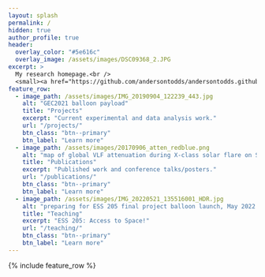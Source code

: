 ```yaml
---
layout: splash
permalink: /
hidden: true
author_profile: true
header:
  overlay_color: "#5e616c"
  overlay_image: /assets/images/DSC09368_2.JPG
excerpt: >
  My research homepage.<br />
  <small><a href="https://github.com/andersontodds/andersontodds.github.io">Site source repo</a></small>
feature_row:
  - image_path: /assets/images/IMG_20190904_122239_443.jpg
    alt: "GEC2021 balloon payload"
    title: "Projects"
    excerpt: "Current experimental and data analysis work."
    url: "/projects/"
    btn_class: "btn--primary"
    btn_label: "Learn more"
  - image_path: /assets/images/20170906_atten_redblue.png
    alt: "map of global VLF attenuation during X-class solar flare on September 6, 2017."
    title: "Publications"
    excerpt: "Published work and conference talks/posters."
    url: "/publications/"
    btn_class: "btn--primary"
    btn_label: "Learn more"
  - image_path: /assets/images/IMG_20220521_135516001_HDR.jpg
    alt: "preparing for ESS 205 final project balloon launch, May 2022."
    title: "Teaching"
    excerpt: "ESS 205: Access to Space!"
    url: "/teaching/"
    btn_class: "btn--primary"
    btn_label: "Learn more"      
---
```


{% include feature_row %}
